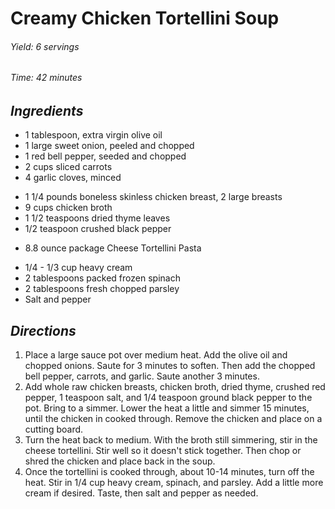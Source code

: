 #   Creamy Chicken Tortellini Soup

######  Yield:  6 servings
######  Time:   42 minutes

##  *Ingredients*
- 1 tablespoon, extra virgin olive oil
- 1 large sweet onion, peeled and chopped
- 1 red bell pepper, seeded and chopped
- 2 cups sliced carrots
- 4 garlic cloves, minced
<!---->
- 1 1/4 pounds boneless skinless chicken breast, 2 large breasts
- 9 cups chicken broth
- 1 1/2 teaspoons dried thyme leaves
- 1/2 teaspoon crushed black pepper
<!---->
- 8.8 ounce package Cheese Tortellini Pasta
<!---->
- 1/4 - 1/3 cup heavy cream
- 2 tablespoons packed frozen spinach
- 2 tablespoons fresh chopped parsley
- Salt and pepper

##  *Directions*
1. Place a large sauce pot over medium heat. Add the olive oil and chopped onions. 
    Saute for 3 minutes to soften. Then add the chopped bell pepper, carrots, and garlic.
    Saute another 3 minutes.
2. Add whole raw chicken breasts, chicken broth, dried thyme, crushed red pepper, 
    1 teaspoon salt, and 1/4 teaspoon ground black pepper to the pot. Bring to a simmer. 
    Lower the heat a little and simmer 15 minutes, until the chicken in cooked through. 
    Remove the chicken and place on a cutting board.
3. Turn the heat back to medium. With the broth still simmering, stir in the 
    cheese tortellini. Stir well so it doesn't stick together. Then chop or shred
     the chicken and place back in the soup.
4. Once the tortellini is cooked through, about 10-14 minutes, turn off the heat.
    Stir in 1/4 cup heavy cream, spinach, and parsley. Add a little more cream 
    if desired. Taste, then salt and pepper as needed.